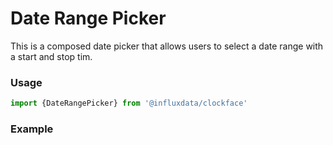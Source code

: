 # Date Range Picker

This is a composed date picker that allows users to select a date range with a start and stop tim.

### Usage

```js
import {DateRangePicker} from '@influxdata/clockface'
```

### Example

<!-- STORY -->

<!-- STORY HIDE START -->

<!-- STORY HIDE END -->

<!-- PROPS -->
